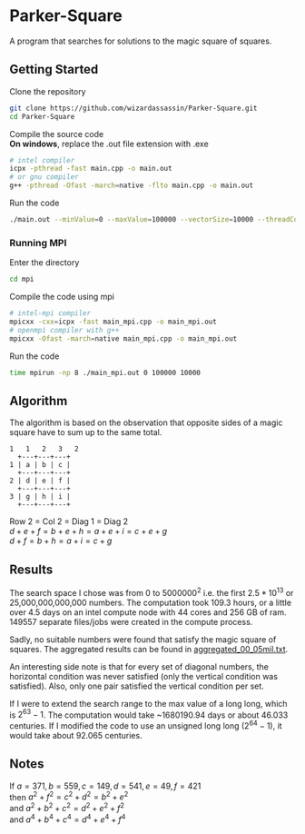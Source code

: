 # Parker-Square

A program that searches for solutions to the magic square of squares.

## Getting Started

Clone the repository

```bash
git clone https://github.com/wizardassassin/Parker-Square.git
cd Parker-Square
```

Compile the source code  
**On windows**, replace the .out file extension with .exe

```bash
# intel compiler
icpx -pthread -fast main.cpp -o main.out
# or gnu compiler
g++ -pthread -Ofast -march=native -flto main.cpp -o main.out
```

Run the code

```bash
./main.out --minValue=0 --maxValue=100000 --vectorSize=10000 --threadCount=8
```

### Running MPI

Enter the directory

```bash
cd mpi
```

Compile the code using mpi

```bash
# intel-mpi compiler
mpicxx -cxx=icpx -fast main_mpi.cpp -o main_mpi.out
# openmpi compiler with g++
mpicxx -Ofast -march=native main_mpi.cpp -o main_mpi.out
```

Run the code

```bash
time mpirun -np 8 ./main_mpi.out 0 100000 10000
```

## Algorithm

The algorithm is based on the observation that opposite sides of a magic square have to sum up to the same total.

```
1   1   2   3   2
  +---+---+---+
1 | a | b | c |
  +---+---+---+
2 | d | e | f |
  +---+---+---+
3 | g | h | i |
  +---+---+---+
```

Row 2 = Col 2 = Diag 1 = Diag 2  
$d+e+f=b+e+h=a+e+i=c+e+g$  
$d+f=b+h=a+i=c+g$

## Results

The search space I chose was from $0$ to $5000000^2$ i.e. the first $2.5*10^{13}$ or 25,000,000,000,000 numbers. The computation took 109.3 hours, or a little over 4.5 days on an intel compute node with 44 cores and 256 GB of ram. 149557 separate files/jobs were created in the compute process.

Sadly, no suitable numbers were found that satisfy the magic square of squares. The aggregated results can be found in [aggregated_00_05mil.txt](./results/aggregated_00_05mil.txt).

An interesting side note is that for every set of diagonal numbers, the horizontal condition was never satisfied (only the vertical condition was satisfied). Also, only one pair satisfied the vertical condition per set.

If I were to extend the search range to the max value of a long long, which is $2^{63}-1$. The computation would take ~1680190.94 days or about 46.033 centuries. If I modified the code to use an unsigned long long ($2^{64}-1$), it would take about 92.065 centuries.

## Notes

If $a=371, b=559, c=149, d=541, e=49, f=421$  
then $a^2+f^2=c^2+d^2=b^2+e^2$  
and $a^2+b^2+c^2=d^2+e^2+f^2$  
and $a^4+b^4+c^4=d^4+e^4+f^4$
